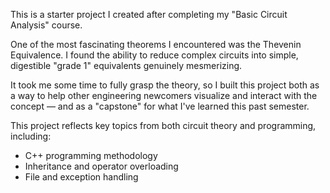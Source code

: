 This is a starter project I created after completing my "Basic Circuit Analysis" course.

One of the most fascinating theorems I encountered was the Thevenin Equivalence. I found the ability to reduce complex circuits into simple, digestible "grade 1" equivalents genuinely mesmerizing.

It took me some time to fully grasp the theory, so I built this project both as a way to help other engineering newcomers visualize and interact with the concept — and as a "capstone" for what I've learned this past semester.

This project reflects key topics from both circuit theory and programming, including:

- C++ programming methodology
- Inheritance and operator overloading
- File and exception handling


